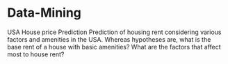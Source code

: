 # Data-Mining
USA House price Prediction 
Prediction of housing rent considering various factors and amenities in the USA. Whereas hypotheses are, what is the base rent of a 
house with basic amenities? What are the factors that affect most to house rent?   
